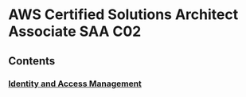 # AWS Certified Solutions Architect Associate SAA C02





## Contents

### [Identity and Access Management](/IdentityAccessManagement.md)
